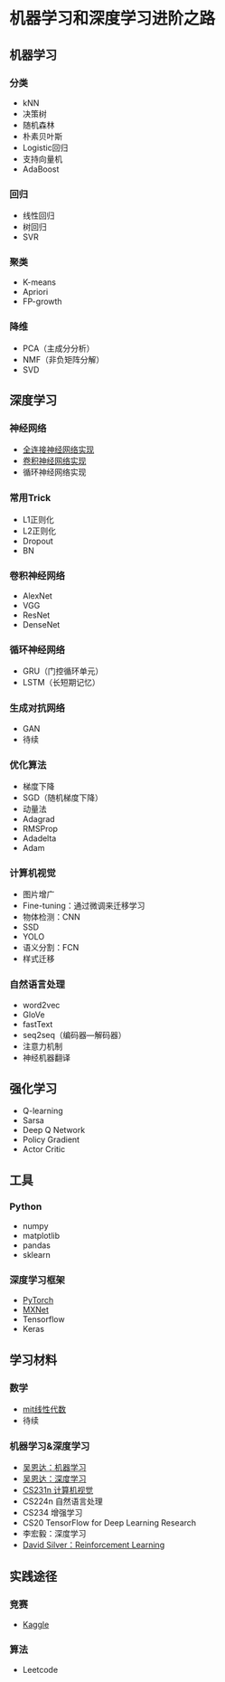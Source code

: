 机器学习和深度学习进阶之路
======

机器学习
-------
### 分类
* kNN
* 决策树
* 随机森林
* 朴素贝叶斯
* Logistic回归
* 支持向量机
* AdaBoost

### 回归
* 线性回归
* 树回归
* SVR

### 聚类
* K-means
* Apriori
* FP-growth

### 降维
* PCA（主成分分析）
* NMF（非负矩阵分解）
* SVD

深度学习
-------
### 神经网络
* [全连接神经网络实现](https://github.com/cryer/Fully_Connected_Nets_with_numpy "项目代码实现")
* [卷积神经网络实现](https://github.com/cryer/Coursera_deep_learning/tree/master/Convolutional%20Neural%20Nets/week1)
* 循环神经网络实现

### 常用Trick
* L1正则化
* L2正则化
* Dropout
* BN

### 卷积神经网络
* AlexNet
* VGG
* ResNet
* DenseNet

### 循环神经网络
* GRU（门控循环单元）
* LSTM（长短期记忆）

### 生成对抗网络
* GAN
* 待续

### 优化算法
* 梯度下降
* SGD（随机梯度下降）
* 动量法
* Adagrad
* RMSProp
* Adadelta
* Adam

### 计算机视觉
* 图片增广
* Fine-tuning：通过微调来迁移学习
* 物体检测：CNN
* SSD
* YOLO
* 语义分割：FCN
* 样式迁移

### 自然语言处理
* word2vec
* GloVe
* fastText
* seq2seq（编码器—解码器）
* 注意力机制
* 神经机器翻译


强化学习
-------
* Q-learning
* Sarsa
* Deep Q Network
* Policy Gradient
* Actor Critic


工具
-------
### Python
* numpy
* matplotlib
* pandas
* sklearn

### 深度学习框架
* [PyTorch](https://github.com/chenyuntc/pytorch-book/)
* [MXNet](http://zh.gluon.ai/ "动手学深度学习")
* Tensorflow
* Keras


学习材料
-------
### 数学
* [mit线性代数](http://open.163.com/special/opencourse/daishu.html)
* 待续

### 机器学习&深度学习
* [吴恩达：机器学习](http://study.163.com/course/courseMain.htm?courseId=1004570029)
* [吴恩达：深度学习](http://study.163.com/my#/smarts)
* [CS231n 计算机视觉](http://study.163.com/course/courseMain.htm?courseId=1004697005)
* CS224n 自然语言处理
* CS234 增强学习
* CS20 TensorFlow for Deep Learning Research
* 李宏毅：深度学习
* [David Silver：Reinforcement Learning](http://v.youku.com/v_show/id_XMjcwMDQyOTcxMg==.html?spm=a2h0k.8191407.0.0&from=s1.8-1-1.2&f=49637689)


实践途径
-------
### 竞赛
* [Kaggle](https://github.com/xgyopen/group)

### 算法
* Leetcode
